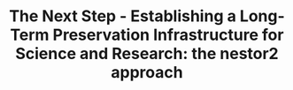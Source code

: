---
abstract: null
creators:
- Altenhöner, Reinhard
date: null
document_url: https://services.phaidra.univie.ac.at/api/object/o:294844/download
grand_parent: iPRES
institutions: []
keywords:
- beijing
landing_page_url: https://phaidra.univie.ac.at/o:294844
language: eng
layout: publication
license: CC BY-SA 3.0 AT
notes_url: null
parent: iPRES 2007
publication_type: presentation
size: 597347
slides_url: null
source_name: iPRES
title: 'The Next Step - Establishing a Long-Term Preservation Infrastructure for Science
  and Research: the nestor2 approach'
year: 2007
---